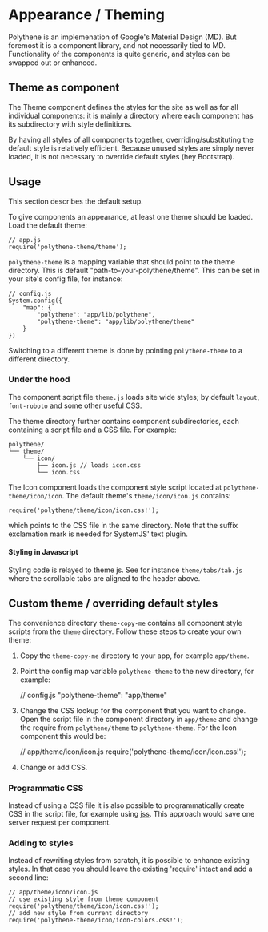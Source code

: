 # Appearance / Theming

Polythene is an implemenation of Google's Material Design (MD). But foremost it is a component library, and not necessarily tied to MD. Functionality of the components is quite generic, and styles can be swapped out or enhanced.


## Theme as component

The Theme component defines the styles for the site as well as for all individual components: it is mainly a directory where each component has its subdirectory with style definitions.

By having all styles of all components together, overriding/substituting the default style is relatively efficient. Because unused styles are simply never loaded, it is not necessary to override default styles (hey Bootstrap).



## Usage

This section describes the default setup.

To give components an appearance, at least one theme should be loaded. Load the default theme:

	// app.js
	require('polythene-theme/theme');

`polythene-theme` is a mapping variable that should point to the theme directory. This is default "path-to-your-polythene/theme". This can be set in your site's config file, for instance:

	// config.js
	System.config({
		"map": {
			"polythene": "app/lib/polythene",
			"polythene-theme": "app/lib/polythene/theme"
		}
	})

Switching to a different theme is done by pointing `polythene-theme` to a different directory.


### Under the hood

The component script file `theme.js` loads site wide styles; by default `layout`, `font-roboto` and some other useful CSS.

The theme directory further contains component subdirectories, each containing a script file and a CSS file. For example: 

	polythene/
	└── theme/
	    └── icon/
	        ├── icon.js // loads icon.css
	        └── icon.css

The Icon component loads the component style script located at `polythene-theme/icon/icon`. The default theme's `theme/icon/icon.js` contains:

	require('polythene/theme/icon/icon.css!');

which points to the CSS file in the same directory. Note that the suffix exclamation mark is needed for SystemJS' text plugin.


#### Styling in Javascript

Styling code is relayed to theme js. See for instance `theme/tabs/tab.js` where the scrollable tabs are aligned to the header above.



## Custom theme / overriding default styles

The convenience directory `theme-copy-me` contains all component style scripts from the `theme` directory. Follow these steps to create your own theme:

1) Copy the `theme-copy-me` directory to your app, for example `app/theme`.

2) Point the config map variable `polythene-theme` to the new directory, for example:

	// config.js
	"polythene-theme": "app/theme"

3) Change the CSS lookup for the component that you want to change. Open the script file in the component directory in `app/theme` and change the require from `polythene/theme` to `polythene-theme`. For the Icon component this would be:

	// app/theme/icon/icon.js
	require('polythene-theme/icon/icon.css!');

4) Change or add CSS.


### Programmatic CSS

Instead of using a CSS file it is also possible to programmatically create CSS in the script file, for example using [jss](https://github.com/jsstyles/jss). This approach would save one server request per component.


### Adding to styles

Instead of rewriting styles from scratch, it is possible to enhance existing styles. In that case you should leave the existing 'require' intact and add a second line:

	// app/theme/icon/icon.js
	// use existing style from theme component
	require('polythene/theme/icon/icon.css!');
	// add new style from current directory
	require('polythene-theme/icon/icon-colors.css!');
